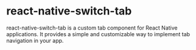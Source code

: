 # react-native-switch-tab
 react-native-switch-tab is a custom tab component for React Native applications. It provides a simple and customizable way to implement tab navigation in your app.
